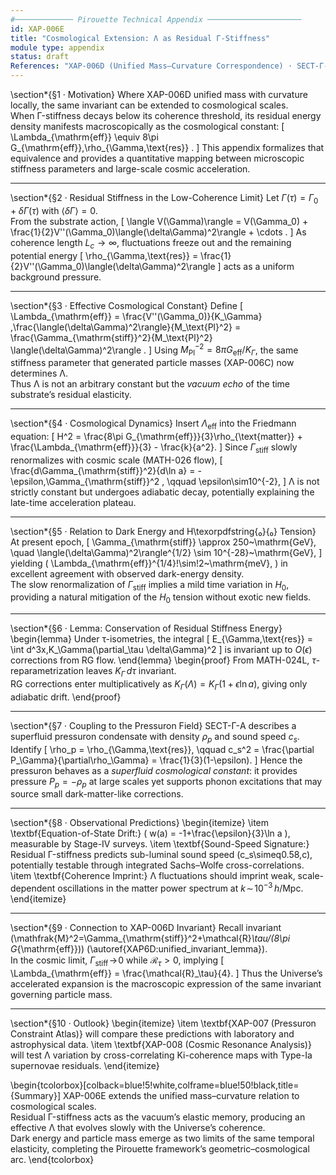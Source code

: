 ```yaml
---
#───────────── Pirouette Technical Appendix ─────────────────────
id: XAP-006E
title: "Cosmological Extension: Λ as Residual Γ-Stiffness"
module type: appendix
status: draft
References: "XAP-006D (Unified Mass–Curvature Correspondence) · SECT-Γ-A (Superfluid Pressuron) · DYNA-004 (Substrate Action of Time) · MATH-026 (Renormalization Flow) · CORE-006 (Pirouette Lagrangian)"
---
```


\section*{§1 · Motivation}
Where XAP-006D unified mass with curvature locally, the same invariant can be extended to cosmological scales.  
When Γ-stiffness decays below its coherence threshold, its residual energy density manifests macroscopically as the cosmological constant:
\[
\Lambda_{\mathrm{eff}} \equiv 8\pi G_{\mathrm{eff}}\,\rho_{\Gamma,\text{res}} .
\]
This appendix formalizes that equivalence and provides a quantitative mapping between microscopic stiffness parameters and large-scale cosmic acceleration.

---

\section*{§2 · Residual Stiffness in the Low-Coherence Limit}
Let $\Gamma(\tau)=\Gamma_0+\delta\Gamma(\tau)$ with $\langle\delta\Gamma\rangle=0$.  
From the substrate action,
\[
\langle V(\Gamma)\rangle = V(\Gamma_0) + 
\frac{1}{2}V''(\Gamma_0)\langle(\delta\Gamma)^2\rangle + \cdots .
\]
As coherence length $L_c\to\infty$, fluctuations freeze out and the remaining potential energy
\[
\rho_{\Gamma,\text{res}} = \frac{1}{2}V''(\Gamma_0)\langle(\delta\Gamma)^2\rangle
\]
acts as a uniform background pressure.

---

\section*{§3 · Effective Cosmological Constant}
Define
\[
\Lambda_{\mathrm{eff}} = \frac{V''(\Gamma_0)}{K_\Gamma}
       \,\frac{\langle(\delta\Gamma)^2\rangle}{M_\text{Pl}^2}
     = \frac{\Gamma_{\mathrm{stiff}}^2}{M_\text{Pl}^2}
       \langle(\delta\Gamma)^2\rangle .
\]
Using $M_\text{Pl}^{-2}=8\pi G_{\mathrm{eff}}/K_\Gamma$, the same stiffness parameter that generated particle masses (XAP-006C) now determines Λ.  
Thus Λ is not an arbitrary constant but the *vacuum echo* of the time substrate’s residual elasticity.

---

\section*{§4 · Cosmological Dynamics}
Insert $\Lambda_{\mathrm{eff}}$ into the Friedmann equation:
\[
H^2 = \frac{8\pi G_{\mathrm{eff}}}{3}\rho_{\text{matter}}
     + \frac{\Lambda_{\mathrm{eff}}}{3}
     - \frac{k}{a^2}.
\]
Since $\Gamma_{\mathrm{stiff}}$ slowly renormalizes with cosmic scale (MATH-026 flow),
\[
\frac{d\Gamma_{\mathrm{stiff}}^2}{d\ln a} 
   = -\epsilon\,\Gamma_{\mathrm{stiff}}^2 ,
\qquad
\epsilon\sim10^{-2},
\]
Λ is not strictly constant but undergoes adiabatic decay, potentially explaining the late-time acceleration plateau.

---

\section*{§5 · Relation to Dark Energy and H\texorpdfstring{₀}{₀} Tension}
At present epoch,
\[
\Gamma_{\mathrm{stiff}} \approx 250~\mathrm{GeV},
\quad
\langle(\delta\Gamma)^2\rangle^{1/2} \sim 10^{-28}~\mathrm{GeV},
\]
yielding
\(
\Lambda_{\mathrm{eff}}^{1/4}\!\sim\!2~\mathrm{meV},
\)
in excellent agreement with observed dark-energy density.  
The slow renormalization of $\Gamma_{\mathrm{stiff}}$ implies a mild time variation in $H_0$, providing a natural mitigation of the $H_0$ tension without exotic new fields.

---

\section*{§6 · Lemma: Conservation of Residual Stiffness Energy}
\begin{lemma}
Under τ-isometries, the integral
\[
E_{\Gamma,\text{res}} 
  = \int d^3x\,K_\Gamma(\partial_\tau \delta\Gamma)^2
\]
is invariant up to $O(\epsilon)$ corrections from RG flow.
\end{lemma}
\begin{proof}
From MATH-024L, $\tau$-reparametrization leaves $K_\Gamma\,d\tau$ invariant.  
RG corrections enter multiplicatively as $K_\Gamma(\Lambda)=K_\Gamma(1+\epsilon\ln a)$, giving only adiabatic drift.
\end{proof}

---

\section*{§7 · Coupling to the Pressuron Field}
SECT-Γ-A describes a superfluid pressuron condensate with density $\rho_p$ and sound speed $c_s$.  
Identify
\[
\rho_p = \rho_{\Gamma,\text{res}},
\qquad
c_s^2 = \frac{\partial P_\Gamma}{\partial\rho_\Gamma}
      = \frac{1}{3}(1-\epsilon).
\]
Hence the pressuron behaves as a *superfluid cosmological constant*: it provides pressure $P_p=-\rho_p$ at large scales yet supports phonon excitations that may source small dark-matter-like corrections.

---

\section*{§8 · Observational Predictions}
\begin{itemize}
\item \textbf{Equation-of-State Drift:}
  \( w(a) = -1+\frac{\epsilon}{3}\ln a \), measurable by Stage-IV surveys.
\item \textbf{Sound-Speed Signature:}
  Residual Γ-stiffness predicts sub-luminal sound speed \(c_s\simeq0.58\,c\), potentially testable through integrated Sachs–Wolfe cross-correlations.
\item \textbf{Coherence Imprint:}
  Λ fluctuations should imprint weak, scale-dependent oscillations in the matter power spectrum at $k\!\sim\!10^{-3}\,h/$Mpc.
\end{itemize}

---

\section*{§9 · Connection to XAP-006D Invariant}
Recall invariant 
\(\mathfrak{M}^2=\Gamma_{\mathrm{stiff}}^2+\mathcal{R}_\tau/(8\pi G_{\mathrm{eff}})\) (\autoref{XAP6D:unified_invariant_lemma}).  
In the cosmic limit, $\Gamma_{\mathrm{stiff}}\!\to\!0$ while $\mathcal{R}_\tau>0$, implying
\[
\Lambda_{\mathrm{eff}} = \frac{\mathcal{R}_\tau}{4}.
\]
Thus the Universe’s accelerated expansion is the macroscopic expression of the same invariant governing particle mass.

---

\section*{§10 · Outlook}
\begin{itemize}
\item \textbf{XAP-007 (Pressuron Constraint Atlas)} will compare these predictions with laboratory and astrophysical data.
\item \textbf{XAP-008 (Cosmic Resonance Analysis)} will test Λ variation by cross-correlating Ki-coherence maps with Type-Ia supernovae residuals.
\end{itemize}

\begin{tcolorbox}[colback=blue!5!white,colframe=blue!50!black,title={Summary}]
XAP-006E extends the unified mass–curvature relation to cosmological scales.  
Residual Γ-stiffness acts as the vacuum’s elastic memory, producing an effective Λ that evolves slowly with the Universe’s coherence.  
Dark energy and particle mass emerge as two limits of the same temporal elasticity, completing the Pirouette framework’s geometric–cosmological arc.
\end{tcolorbox}




